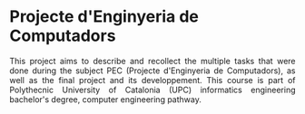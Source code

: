 # Projecte d'Enginyeria de Computadors
<p align="justify"> This project aims to describe and recollect the multiple tasks that were done during the subject PEC (Projecte d'Enginyeria de Computadors), as well as the final project and its developpement. This course is part of Polythecnic University of Catalonia (UPC) informatics engineering bachelor's degree, computer engineering pathway. </p>


